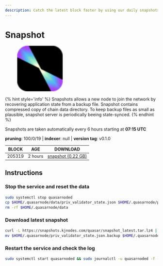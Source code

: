 ```yaml
---
description: Catch the latest block faster by using our daily snapshots.
---
```


# Snapshot

<figure><img src="https://raw.githubusercontent.com/kj89/cosmos-images/main/logos/quasar.png" width="150" alt=""><figcaption></figcaption></figure>

{% hint style='info' %}
Snapshots allows a new node to join the network by recovering application state from a backup file. 
Snapshot contains compressed copy of chain data directory. To keep backup files as small as plausible, 
snapshot server is periodically beeing state-synced.
{% endhint %}

Snapshots are taken automatically every 6 hours starting at **07:15 UTC**

**pruning**: 100/0/19 | **indexer**: null | **version tag**: v0.1.0

| BLOCK             | AGE             | DOWNLOAD                                                                                            |
| ----------------- | --------------- | --------------------------------------------------------------------------------------------------- |
| 205319 | 2 hours | [snapshot (0.22 GB)](https://snapshots.kjnodes.com/quasar/snapshot\_latest.tar.lz4) |

## Instructions

### Stop the service and reset the data

```bash
sudo systemctl stop quasarnoded
cp $HOME/.quasarnode/data/priv_validator_state.json $HOME/.quasarnode/priv_validator_state.json.backup
rm -rf $HOME/.quasarnode/data
```

### Download latest snapshot

```bash
curl -L https://snapshots.kjnodes.com/quasar/snapshot_latest.tar.lz4 | tar -Ilz4 -xf - -C $HOME/.quasarnode
mv $HOME/.quasarnode/priv_validator_state.json.backup $HOME/.quasarnode/data/priv_validator_state.json
```

### Restart the service and check the log

```bash
sudo systemctl start quasarnoded && sudo journalctl -u quasarnoded -f --no-hostname -o cat
```

